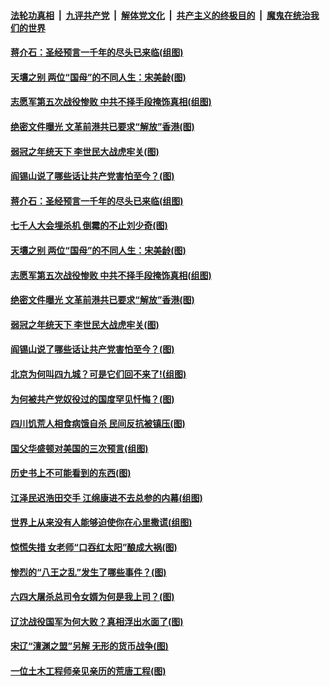 

####  [法轮功真相](../../../../basic/blob/master/README.md?t=03090701) &nbsp;|&nbsp; [九评共产党](../../../../9ping.md/blob/master/README.md?t=03090701) &nbsp;|&nbsp; [解体党文化](../../../../jtdwh.md/blob/master/README.md?t=03090701)  &nbsp;|&nbsp; [共产主义的终极目的](../../../../gczydzjmd.md/blob/master/README.md?t=03090701) &nbsp;|&nbsp; [魔鬼在统治我们的世界](../../../../mgztzwmdsj.md/blob/master/README.md?t=03090701) 

#### [蒋介石：圣经预言一千年的尽头已来临(组图)](../pages/p6/964769.md?t=03090701) 

#### [天壤之别 两位“国母”的不同人生：宋美龄(图)](../pages/p6/964754.md?t=03090701) 

#### [志愿军第五次战役惨败 中共不择手段掩饰真相(组图)](../pages/p6/964486.md?t=03090701) 

#### [绝密文件曝光 文革前港共已要求“解放”香港(图)](../pages/p6/964773.md?t=03090701) 

#### [弱冠之年统天下 李世民大战虎牢关(图)](../pages/p6/964767.md?t=03090701) 

#### [阎锡山说了哪些话让共产党害怕至今？(图)](../pages/p6/963836.md?t=03090701) 

#### [蒋介石：圣经预言一千年的尽头已来临(组图)](../pages/p6/964769.md?t=03090701) 

#### [七千人大会埋杀机 倒霉的不止刘少奇(图)](../pages/p6/962095.md?t=03090701) 

#### [天壤之别 两位“国母”的不同人生：宋美龄(图)](../pages/p6/964754.md?t=03090701) 

#### [志愿军第五次战役惨败 中共不择手段掩饰真相(组图)](../pages/p6/964486.md?t=03090701) 

#### [绝密文件曝光 文革前港共已要求“解放”香港(图)](../pages/p6/964773.md?t=03090701) 

#### [弱冠之年统天下 李世民大战虎牢关(图)](../pages/p6/964767.md?t=03090701) 

#### [阎锡山说了哪些话让共产党害怕至今？(图)](../pages/p6/963836.md?t=03090701) 

#### [北京为何叫四九城？可是它们回不来了!(组图)](../pages/p6/963935.md?t=03090701) 

#### [为何被共产党奴役过的国度罕见忏悔？(图)](../pages/p6/963901.md?t=03090701) 

#### [四川饥荒人相食病饿自杀 民间反抗被镇压(图)](../pages/p6/964389.md?t=03090701) 

#### [国父华盛顿对美国的三次预言(组图)](../pages/p6/964036.md?t=03090701) 

#### [历史书上不可能看到的东西(图)](../pages/p6/964449.md?t=03090701) 

#### [江泽民迟浩田交手 江绵康进不去总参的内幕(组图)](../pages/p6/963937.md?t=03090701) 

#### [世界上从来没有人能够迫使你在心里撒谎(组图)](../pages/p6/963996.md?t=03090701) 

#### [惊慌失措 女老师“口吞红太阳”酿成大祸(图)](../pages/p6/963843.md?t=03090701) 

#### [惨烈的“八王之乱”发生了哪些事件？(图)](../pages/p6/963837.md?t=03090701) 

#### [六四大屠杀总司令女婿为何是我上司？(图)](../pages/p6/963450.md?t=03090701) 

#### [辽沈战役国军为何大败？真相浮出水面了(图)](../pages/p6/963832.md?t=03090701) 

#### [宋辽“澶渊之盟”另解 无形的货币战争(图)](../pages/p6/963938.md?t=03090701) 

#### [一位土木工程师亲见亲历的荒唐工程(图)](../pages/p6/961631.md?t=03090701) 

